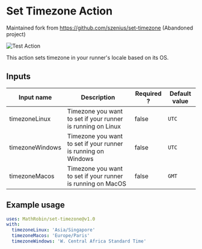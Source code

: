 # Set Timezone Action

Maintained fork from https://github.com/szenius/set-timezone (Abandoned project)

![Test Action](https://github.com/MathRobin/set-timezone/workflows/.github/workflows/action.yml/badge.svg)

This action sets timezone in your runner's locale based on its OS.

## Inputs

| Input name      | Description                                                   | Required ? | Default value |
| --------------- | ------------------------------------------------------------- | ---------- | ------------- |
| timezoneLinux   | Timezone you want to set if your runner is running on Linux   | false      | `UTC`         |
| timezoneWindows | Timezone you want to set if your runner is running on Windows | false      | `UTC`         |
| timezoneMacos   | Timezone you want to set if your runner is running on MacOS   | false      | `GMT`         |

## Example usage

```yaml
uses: MathRobin/set-timezone@v1.0
with:
  timezoneLinux: 'Asia/Singapore'
  timezoneMacos: 'Europe/Paris'
  timezoneWindows: 'W. Central Africa Standard Time'
```
